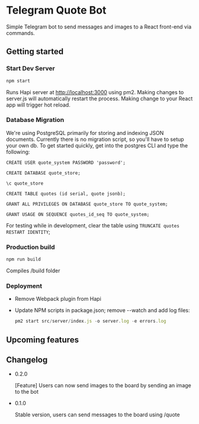# Telegram Quote Bot

Simple Telegram bot to send messages and images to a React front-end via commands.

## Getting started

### Start Dev Server
```javascript
npm start
```
Runs Hapi server at [http://localhost:3000](http://localhost:3000) using pm2.
Making changes to server.js will automatically restart the process.
Making change to your React app will trigger hot reload.

### Database Migration

We're using PostgreSQL primarily for storing and indexing JSON documents. Currently there is no migration script, so you'll have to setup your own db. To get started quickly, get into the postgres CLI and type the following:

```
CREATE USER quote_system PASSWORD 'password';

CREATE DATABASE quote_store;

\c quote_store

CREATE TABLE quotes (id serial, quote jsonb);

GRANT ALL PRIVILEGES ON DATABASE quote_store TO quote_system;

GRANT USAGE ON SEQUENCE quotes_id_seq TO quote_system;
```

For testing while in development, clear the table using ```TRUNCATE quotes RESTART IDENTITY```;

### Production build
```javascript
npm run build
```
Compiles /build folder

### Deployment
* Remove Webpack plugin from Hapi
* Update NPM scripts in package.json; remove --watch and add log files:

  ```javascript
  pm2 start src/server/index.js -o server.log -e errors.log
  ```

## Upcoming features

## Changelog

* 0.2.0

  [Feature] Users can now send images to the board by sending an image to the bot

* 0.1.0

  Stable version, users can send messages to the board using /quote